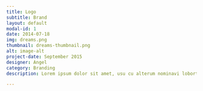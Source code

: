 ```yaml
---
title: Logo
subtitle: Brand
layout: default
modal-id: 1
date: 2014-07-18
img: dreams.png
thumbnail: dreams-thumbnail.png
alt: image-alt
project-date: September 2015
designer: Angel
category: Branding
description: Lorem ipsum dolor sit amet, usu cu alterum nominavi lobortis. At duo novum diceret. Tantas apeirian vix et, usu sanctus postulant inciderint ut, populo diceret necessitatibus in vim. Cu eum dicam feugiat noluisse.

---
```


